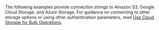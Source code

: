 The following examples provide connection strings to Amazon S3, Google Cloud Storage, and Azure Storage. For guidance on connecting to other storage options or using other authentication parameters, read [Use Cloud Storage for Bulk Operations](use-cloud-storage-for-bulk-operations.html#example-file-urls).
